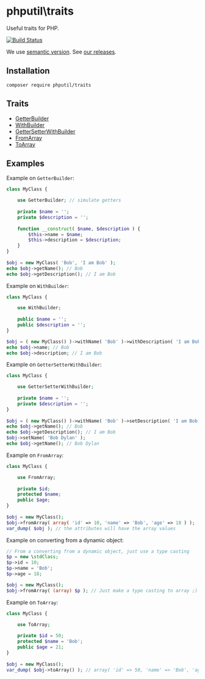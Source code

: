 # phputil\traits
Useful traits for PHP.

[![Build Status](https://travis-ci.org/thiagodp/traits.svg?branch=master)](https://travis-ci.org/thiagodp/traits)

We use [semantic version](http://semver.org/). See [our releases](https://github.com/thiagodp/traits/releases).

## Installation

```command
composer require phputil/traits
```

## Traits

* [GetterBuilder](https://github.com/thiagodp/traits/blob/master/lib/GetterBuilder.php)
* [WithBuilder](https://github.com/thiagodp/traits/blob/master/lib/WithBuilder.php)
* [GetterSetterWithBuilder](https://github.com/thiagodp/traits/blob/master/lib/GetterSetterWithBuilder.php)
* [FromArray](https://github.com/thiagodp/traits/blob/master/lib/FromArray.php)
* [ToArray](https://github.com/thiagodp/traits/blob/master/lib/ToArray.php)

## Examples

Example on `GetterBuilder`:

```php
class MyClass {

	use GetterBuilder; // simulate getters
	
	private $name = '';
	private $description = '';
	
	function __construct( $name, $description ) {
		$this->name = $name;
		$this->description = $description;
	}
}
 
$obj = new MyClass( 'Bob', 'I am Bob' );
echo $obj->getName(); // Bob
echo $obj->getDescription(); // I am Bob
```

Example on `WithBuilder`:

```php
class MyClass {

	use WithBuilder;
	
	public $name = '';
	public $description = '';
}

$obj = ( new MyClass() )->withName( 'Bob' )->withDescription( 'I am Bob' );
echo $obj->name; // Bob
echo $obj->description; // I am Bob
```

Example on `GetterSetterWithBuilder`:

```php
class MyClass {

	use GetterSetterWithBuilder;
	
	private $name = '';
	private $description = '';
}
  
$obj = ( new MyClass() )->withName( 'Bob' )->setDescription( 'I am Bob' );
echo $obj->getName(); // Bob
echo $obj->getDescription(); // I am Bob
$obj->setName( 'Bob Dylan' );
echo $obj->getName(); // Bob Dylan
```

Example on `FromArray`:

```php
class MyClass {

	use FromArray;
	
	private $id;
	protected $name;
	public $age;
}
  
$obj = new MyClass();
$obj->fromArray( array( 'id' => 10, 'name' => 'Bob', 'age' => 18 ) );
var_dump( $obj ); // the attributes will have the array values
```

Example on converting from a dynamic object:

```php
// From a converting from a dynamic object, just use a type casting
$p = new \stdClass;
$p->id = 10;
$p->name = 'Bob';
$p->age = 18;

$obj = new MyClass();
$obj->fromArray( (array) $p ); // Just make a type casting to array ;)
```

Example on `ToArray`:

```php
class MyClass {

	use ToArray;
	
	private $id = 50;
	protected $name = 'Bob';
	public $age = 21;
}
  
$obj = new MyClass();
var_dump( $obj->toArray() ); // array( 'id' => 50, 'name' => 'Bob', 'age' => 21 )
```